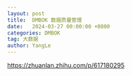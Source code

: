 ```yaml
---
layout: post
title:  DMBOK 数据质量管理
date:   2024-03-27 00:00:00 +0800
categories: DMBOK
tag: 大数据
author: YangLe
---
```




https://zhuanlan.zhihu.com/p/617180295
